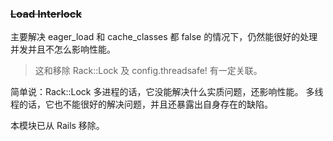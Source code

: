 ### ~~Load Interlock~~

主要解决 eager_load 和 cache_classes 都 false 的情况下，仍然能很好的处理并发并且不怎么影响性能。

> 这和移除 Rack::Lock 及 config.threadsafe! 有一定关联。
>
简单说：Rack::Lock 多进程的话，它没能解决什么实质问题，还影响性能。
多线程的话，它也不能很好的解决问题，并且还暴露出自身存在的缺陷。 

本模块已从 Rails 移除。